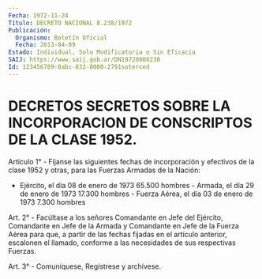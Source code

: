 ```yaml
---
Fecha: 1972-11-24
Título: DECRETO NACIONAL 8.238/1972
Publicación:
  Organismo: Boletín Oficial
  Fecha: 2013-04-09
Estado: Individual, Solo Modificatoria o Sin Eficacia
SAIJ: https://www.saij.gob.ar/DN19720008238
Id: 123456789-0abc-832-8000-2791soterced
---
```

# DECRETOS SECRETOS SOBRE LA INCORPORACION DE CONSCRIPTOS DE LA CLASE 1952.

<a id="1"></a>
Artículo 1° - Fíjanse las siguientes fechas de incorporación y efectivos de la clase 1952 y otras, para las Fuerzas Armadas de la Nación:

- Ejército, el día 08 de enero de 1973               65.500 hombres - Armada, el día 29 de enero de 1973                 17.300 hombres - Fuerza Aérea, el día 03 de enero de 1973            7.300 hombres

<a id="2"></a>
Art. 2° - Facúltase a los señores Comandante en Jefe del Ejército, Comandante en Jefe de la Armada y Comandante en Jefe de la Fuerza Aérea para que, a partir de las fechas fijadas en el artículo anterior, escalonen el llamado, conforme a las necesidades de sus respectivas Fuerzas.

<a id="3"></a>
Art. 3° - Comuníquese, Regístrese y archívese.